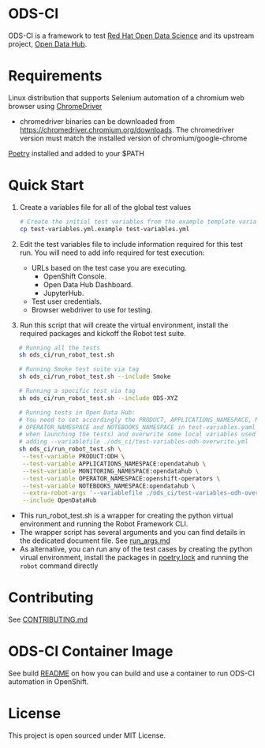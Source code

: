 # ODS-CI
ODS-CI is a framework to test [Red Hat Open Data Science](https://www.redhat.com/en/technologies/cloud-computing/openshift/openshift-data-science)
and its upstream project, [Open Data Hub](https://opendatahub.io/).

# Requirements
  Linux distribution that supports Selenium automation of a chromium web browser using [ChromeDriver](https://chromedriver.chromium.org)
  * chromedriver binaries can be downloaded from https://chromedriver.chromium.org/downloads. The chromedriver version must match the installed version of chromium/google-chrome

  [Poetry](https://python-poetry.org/docs/#installation) installed and added to your $PATH

# Quick Start
  1. Create a variables file for all of the global test values
     ```bash
     # Create the initial test variables from the example template variables file
     cp test-variables.yml.example test-variables.yml
     ```
  2. Edit the test variables file to include information required for this test run.
     You will need to add info required for test execution:
     * URLs based on the test case you are executing.<br>
        *   OpenShift Console.<br>
        *   Open Data Hub Dashboard.<br>
        *   JupyterHub.<br>
     * Test user credentials.
     * Browser webdriver to use for testing.

  3. Run this script that will create the virtual environment, install the required packages and kickoff the Robot test suite.
  ```bash
     # Running all the tests
     sh ods_ci/run_robot_test.sh

     # Running Smoke test suite via tag
     sh ods_ci/run_robot_test.sh --include Smoke

     # Running a specific test via tag
     sh ods_ci/run_robot_test.sh --include ODS-XYZ

     # Running tests in Open Data Hub:
     # You need to set accordingly the PRODUCT, APPLICATIONS_NAMESPACE, MONITORING_NAMESPACE,
     # OPERATOR_NAMESPACE and NOTEBOOKS_NAMESPACE in test-variables.yaml (or pass them as parameters
     # when launching the tests) and overwrite some local variables used in the test suites
     # adding --variablefile ./ods_ci/test-variables-odh-overwrite.yml
     sh ods_ci/run_robot_test.sh \
      --test-variable PRODUCT:ODH \
      --test-variable APPLICATIONS_NAMESPACE:opendatahub \
      --test-variable MONITORING_NAMESPACE:opendatahub \
      --test-variable OPERATOR_NAMESPACE:openshift-operators \
      --test-variable NOTEBOOKS_NAMESPACE:opendatahub \
      --extra-robot-args '--variablefile ./ods_ci/test-variables-odh-overwrite.yml' \
      --include OpenDataHub
   ```

   * This run_robot_test.sh is a wrapper for creating the python virtual environment and running the Robot Framework CLI.
   * The wrapper script has several arguments and you can find details in the dedicated document file. See [run_args.md](ods_ci/docs/RUN_ARGUMENTS.md)
   * As alternative, you can run any of the test cases by creating the python virual environment, install the packages in [poetry.lock](poetry.lock) and running the `robot` command directly


# Contributing
See [CONTRIBUTING.md](ods_ci/CONTRIBUTING.md)
# ODS-CI Container Image
See build [README](ods_ci/docs/ODS-CI-IMAGE-README.md) on how you can build and use a container to run ODS-CI automation in OpenShift.
# License
This project is open sourced under MIT License.
